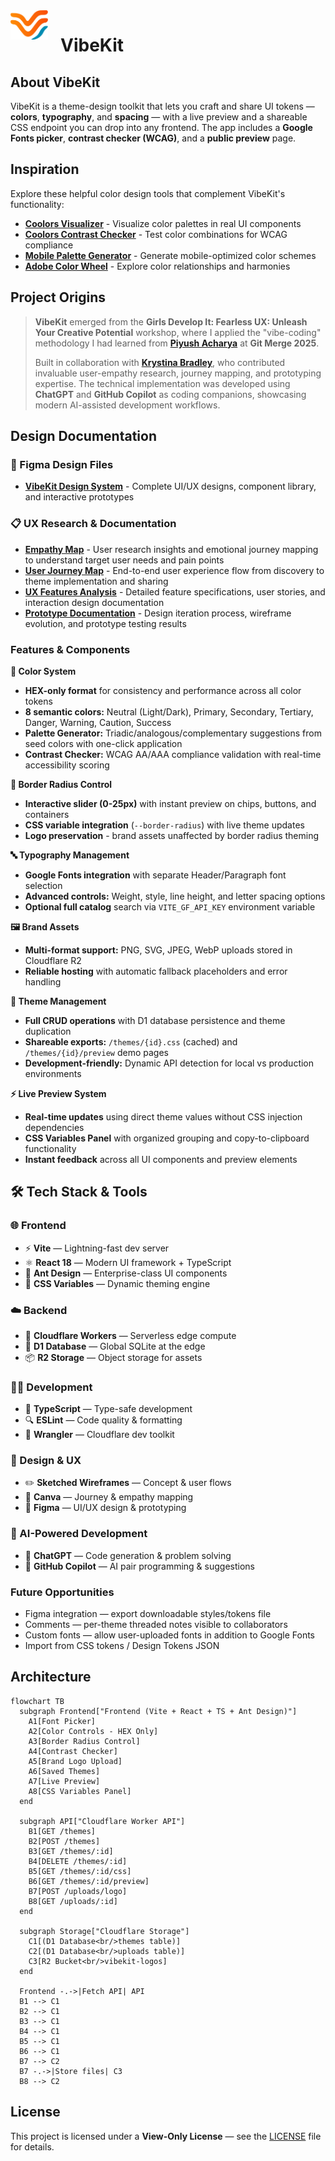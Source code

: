 <img src="frontend/public/brand/VibeKit_Logo.svg" alt="VibeKit Logo" width="60" align="left" style="margin-right: 20px;" />

# VibeKit

## About VibeKit

VibeKit is a theme-design toolkit that lets you craft and share UI tokens — **colors**, **typography**, and **spacing** — with a live preview and a shareable CSS endpoint you can drop into any frontend. The app includes a **Google Fonts picker**, **contrast checker (WCAG)**, and a **public preview** page.

## Inspiration

Explore these helpful color design tools that complement VibeKit's functionality:

- **[Coolors Visualizer](https://coolors.co/visualizer/880d1e-dd2d4a-f26a8d-f49cbb-cbeef3)** - Visualize color palettes in real UI components
- **[Coolors Contrast Checker](https://coolors.co/contrast-checker/112a46-acc8e5)** - Test color combinations for WCAG compliance
- **[Mobile Palette Generator](https://mobilepalette.colorion.co/)** - Generate mobile-optimized color schemes
- **[Adobe Color Wheel](https://color.adobe.com/create/color-wheel)** - Explore color relationships and harmonies

## Project Origins

> **VibeKit** emerged from the **Girls Develop It: Fearless UX: Unleash Your Creative Potential** workshop, where I applied the "vibe-coding" methodology I had learned from [**Piyush Acharya**](https://github.com/VerisimilitudeX) at **Git Merge 2025**.
>
> Built in collaboration with [**Krystina Bradley**](https://github.com/kscott2016), who contributed invaluable user-empathy research, journey mapping, and prototyping expertise. The technical implementation was developed using **ChatGPT** and **GitHub Copilot** as coding companions, showcasing modern AI-assisted development workflows.

## Design Documentation

### 🎨 Figma Design Files

- **[VibeKit Design System](https://www.figma.com/design/wpXKuArJk5VSirui5fZzyi/VibeKit?node-id=0-1&t=6y1SZvfkssgYviG3-1)** - Complete UI/UX designs, component library, and interactive prototypes

### 📋 UX Research & Documentation

- **[Empathy Map](frontend/public/pdf/Empathy%20Map.pdf)** - User research insights and emotional journey mapping to understand target user needs and pain points
- **[User Journey Map](frontend/public/pdf/Journey%20Map.pdf)** - End-to-end user experience flow from discovery to theme implementation and sharing
- **[UX Features Analysis](frontend/public/pdf/UX%20Features.pdf)** - Detailed feature specifications, user stories, and interaction design documentation
- **[Prototype Documentation](frontend/public/pdf/Prototype.pdf)** - Design iteration process, wireframe evolution, and prototype testing results

### Features & Components

**🎨 Color System**

- **HEX-only format** for consistency and performance across all color tokens
- **8 semantic colors:** Neutral (Light/Dark), Primary, Secondary, Tertiary, Danger, Warning, Caution, Success
- **Palette Generator:** Triadic/analogous/complementary suggestions from seed colors with one-click application
- **Contrast Checker:** WCAG AA/AAA compliance validation with real-time accessibility scoring

**🔄 Border Radius Control**

- **Interactive slider (0-25px)** with instant preview on chips, buttons, and containers
- **CSS variable integration** (`--border-radius`) with live theme updates
- **Logo preservation** - brand assets unaffected by border radius theming

**🔤 Typography Management**

- **Google Fonts integration** with separate Header/Paragraph font selection
- **Advanced controls:** Weight, style, line height, and letter spacing options
- **Optional full catalog** search via `VITE_GF_API_KEY` environment variable

**🖼️ Brand Assets**

- **Multi-format support:** PNG, SVG, JPEG, WebP uploads stored in Cloudflare R2
- **Reliable hosting** with automatic fallback placeholders and error handling

**💾 Theme Management**

- **Full CRUD operations** with D1 database persistence and theme duplication
- **Shareable exports:** `/themes/{id}.css` (cached) and `/themes/{id}/preview` demo pages
- **Development-friendly:** Dynamic API detection for local vs production environments

**⚡ Live Preview System**

- **Real-time updates** using direct theme values without CSS injection dependencies
- **CSS Variables Panel** with organized grouping and copy-to-clipboard functionality
- **Instant feedback** across all UI components and preview elements

## 🛠️ Tech Stack & Tools

### 🌐 Frontend

- ⚡ **Vite** — Lightning-fast dev server
- ⚛️ **React 18** — Modern UI framework + TypeScript
- 🐜 **Ant Design** — Enterprise-class UI components
- 🎨 **CSS Variables** — Dynamic theming engine

### ☁️ Backend

- 🔧 **Cloudflare Workers** — Serverless edge compute
- 💾 **D1 Database** — Global SQLite at the edge
- 📦 **R2 Storage** — Object storage for assets

### 👨‍💻 Development

- 📘 **TypeScript** — Type-safe development
- 🔍 **ESLint** — Code quality & formatting
- 🔨 **Wrangler** — Cloudflare dev toolkit

### 🎨 Design & UX

- ✏️ **Sketched Wireframes** — Concept & user flows
- 🎯 **Canva** — Journey & empathy mapping
- 🔷 **Figma** — UI/UX design & prototyping

### 🤖 AI-Powered Development

- 💬 **ChatGPT** — Code generation & problem solving
- 🧠 **GitHub Copilot** — AI pair programming & suggestions

### Future Opportunities

- Figma integration — export downloadable styles/tokens file
- Comments — per-theme threaded notes visible to collaborators
- Custom fonts — allow user-uploaded fonts in addition to Google Fonts
- Import from CSS tokens / Design Tokens JSON

## Architecture

```mermaid
flowchart TB
  subgraph Frontend["Frontend (Vite + React + TS + Ant Design)"]
    A1[Font Picker]
    A2[Color Controls - HEX Only]
    A3[Border Radius Control]
    A4[Contrast Checker]
    A5[Brand Logo Upload]
    A6[Saved Themes]
    A7[Live Preview]
    A8[CSS Variables Panel]
  end

  subgraph API["Cloudflare Worker API"]
    B1[GET /themes]
    B2[POST /themes]
    B3[GET /themes/:id]
    B4[DELETE /themes/:id]
    B5[GET /themes/:id/css]
    B6[GET /themes/:id/preview]
    B7[POST /uploads/logo]
    B8[GET /uploads/:id]
  end

  subgraph Storage["Cloudflare Storage"]
    C1[(D1 Database<br/>themes table)]
    C2[(D1 Database<br/>uploads table)]
    C3[R2 Bucket<br/>vibekit-logos]
  end

  Frontend -.->|Fetch API| API
  B1 --> C1
  B2 --> C1
  B3 --> C1
  B4 --> C1
  B5 --> C1
  B6 --> C1
  B7 --> C2
  B7 -.->|Store files| C3
  B8 --> C2
```

## License

This project is licensed under a **View-Only License** — see the [LICENSE](./LICENSE) file for details.
